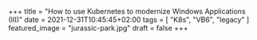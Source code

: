+++
title =  "How to use Kubernetes to modernize Windows Applications (III)"
date = 2021-12-31T10:45:45+02:00
tags = [ "K8s", "VB6", "legacy" ]
featured_image = "jurassic-park.jpg"
draft = false
+++
